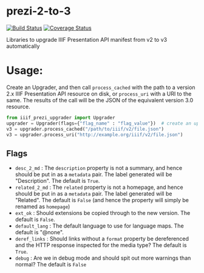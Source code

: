 # prezi-2-to-3

[![Build Status](https://travis-ci.org/iiif-prezi/prezi-2-to-3.svg?branch=master)](https://travis-ci.org/iiif-prezi/prezi-2-to-3)
[![Coverage Status](https://coveralls.io/repos/github/iiif-prezi/prezi-2-to-3/badge.svg?branch=master)](https://coveralls.io/github/iiif-prezi/prezi-2-to-3?branch=master)

Libraries to upgrade IIIF Presentation API manifest from v2 to v3 automatically


# Usage:

Create an Upgrader, and then call `process_cached` with the path to a version 2.x IIIF Presentation API resource on disk, or `process_uri` with a URI to the same.  The results of the call will be the JSON of the equivalent version 3.0 resource.

```python
from iiif_prezi_upgrader import Upgrader
upgrader = Upgrader(flags={"flag_name" : "flag_value"})  # create an upgrader
v3 = upgrader.process_cached("/path/to/iiif/v2/file.json")
v3 = upgrader.process_uri("http://example.org/iiif/v2/file.json")
```

## Flags

* `desc_2_md` : The `description` property is not a summary, and hence should be put in as a `metadata` pair.  The label generated will be "Description".  The default is `True`.
* `related_2_md` : The `related` property is not a homepage, and hence should be put in as a `metadata` pair.  The label generated will be "Related". The default is `False` (and hence the property will simply be renamed as `homepage`)
* `ext_ok` : Should extensions be copied through to the new version.  The default is `False`.
* `default_lang` : The default language to use for language maps.  The default is "@none".
* `deref_links` : Should links without a `format` property be dereferenced and the HTTP response inspected for the media type?  The default is `True`.
* `debug` : Are we in debug mode and should spit out more warnings than normal? The default is `False`

